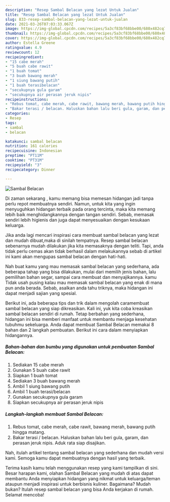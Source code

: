 ```yaml
---
description: "Resep Sambal Belacan yang lezat Untuk Jualan"
title: "Resep Sambal Belacan yang lezat Untuk Jualan"
slug: 833-resep-sambal-belacan-yang-lezat-untuk-jualan
date: 2021-03-26T07:03:33.067Z
image: https://img-global.cpcdn.com/recipes/5a3cf83bf68bbe00/680x482cq70/sambal-belacan-foto-resep-utama.jpg
thumbnail: https://img-global.cpcdn.com/recipes/5a3cf83bf68bbe00/680x482cq70/sambal-belacan-foto-resep-utama.jpg
cover: https://img-global.cpcdn.com/recipes/5a3cf83bf68bbe00/680x482cq70/sambal-belacan-foto-resep-utama.jpg
author: Estella Greene
ratingvalue: 4.9
reviewcount: 12
recipeingredient:
- "15 cabe merah"
- "5 buah cabe rawit"
- "1 buah tomat"
- "3 buah bawang merah"
- "1 siung bawang putih"
- "1 buah terasibelacan"
- "secukupnya gula garam"
- "secukupnya air perasan jeruk nipis"
recipeinstructions:
- "Rebus tomat, cabe merah, cabe rawit, bawang merah, bawang putih hingga matang."
- "Bakar terasi / belacan. Haluskan bahan lalu beri gula, garam, dan perasan jeruk nipis. Aduk rata siap disajikan."
categories:
- Resep
tags:
- sambal
- belacan

katakunci: sambal belacan 
nutrition: 161 calories
recipecuisine: Indonesian
preptime: "PT11M"
cooktime: "PT31M"
recipeyield: "3"
recipecategory: Dinner

---
```



![Sambal Belacan](https://img-global.cpcdn.com/recipes/5a3cf83bf68bbe00/680x482cq70/sambal-belacan-foto-resep-utama.jpg)

Di zaman  sekarang , kamu memang bisa memesan hidangan jadi tanpa perlu repot membuatnya sendiri. Namun, untuk kita yang ingin menyuguhkan hidangan terbaik pada orang tercinta, maka kita memang lebih baik menghidangkannya dengan tangan sendiri. Sebab, memasak sendiri lebih higienis dan juga dapat menyesuaikan dengan kesukaan keluarga.

Jika anda lagi mencari inspirasi cara membuat sambal belacan yang lezat dan mudah dibuat,maka di sinilah tempatnya. Resep sambal belacan  sebenarnya mudah dilakukan jika kita memasaknya dengan teliti. Tapi, anda tidak perlu cemas akan tidak berhasil dalam melakukannya 
sebab di artikel ini kami akan mengupas sambal belacan dengan hati-hati.  



Nah buat kamu yang mau memasak sambal belacan yang sederhana, ada beberapa tahap yang bisa dilakukan, mulai dari memilih jenis bahan, lalu pemilihan bahan segar, sampai cara membuat dan menyajikannya. kamu Tidak usah pusing kalau mau memasak sambal belacan yang enak di mana pun anda berada. Sebab, asalkan anda  tahu triknya, maka hidangan ini dapat menjadi sajian yang spesial.

Berikut ini, ada beberapa tips dan trik dalam mengolah caramembuat sambal belacan yang siap dikreasikan. Kali ini, yuk kita coba kreasikan sambal belacan sendiri di rumah. Tetap berbahan yang sederhana, hidangan ini bisa memberi manfaat untuk membantu menjaga kesehatan tubuhmu sekeluarga. Anda dapat membuat Sambal Belacan memakai 8 bahan dan 2 langkah pembuatan. Berikut ini cara dalam menyiapkan hidangannya.

<!--inarticleads1-->

##### Bahan-bahan dan bumbu yang digunakan untuk pembuatan Sambal Belacan:

1. Sediakan 15 cabe merah
1. Gunakan 5 buah cabe rawit
1. Siapkan 1 buah tomat
1. Sediakan 3 buah bawang merah
1. Ambil 1 siung bawang putih
1. Ambil 1 buah terasi/belacan
1. Gunakan secukupnya gula garam
1. Siapkan secukupnya air perasan jeruk nipis




<!--inarticleads2-->

##### Langkah-langkah membuat Sambal Belacan:

1. Rebus tomat, cabe merah, cabe rawit, bawang merah, bawang putih hingga matang.
1. Bakar terasi / belacan. Haluskan bahan lalu beri gula, garam, dan perasan jeruk nipis. Aduk rata siap disajikan.




Nah, itulah artikel tentang  sambal belacan  yang sederhana dan mudah versi kami. Semoga kamu dapat membuatnya dengan hasil yang terbaik. 

Terima kasih kamu telah menggunakan resep yang kami tampilkan di sini. Besar harapan kami, olahan  Sambal Belacan yang mudah di atas dapat membantu Anda menyiapkan hidangan yang nikmat untuk keluarga/teman ataupun menjadi inspirasi untuk berbisnis kuliner. Bagaimana? Mudah bukan? Itulah resep sambal belacan yang bisa Anda kerjakan di rumah. Selamat mencoba!

